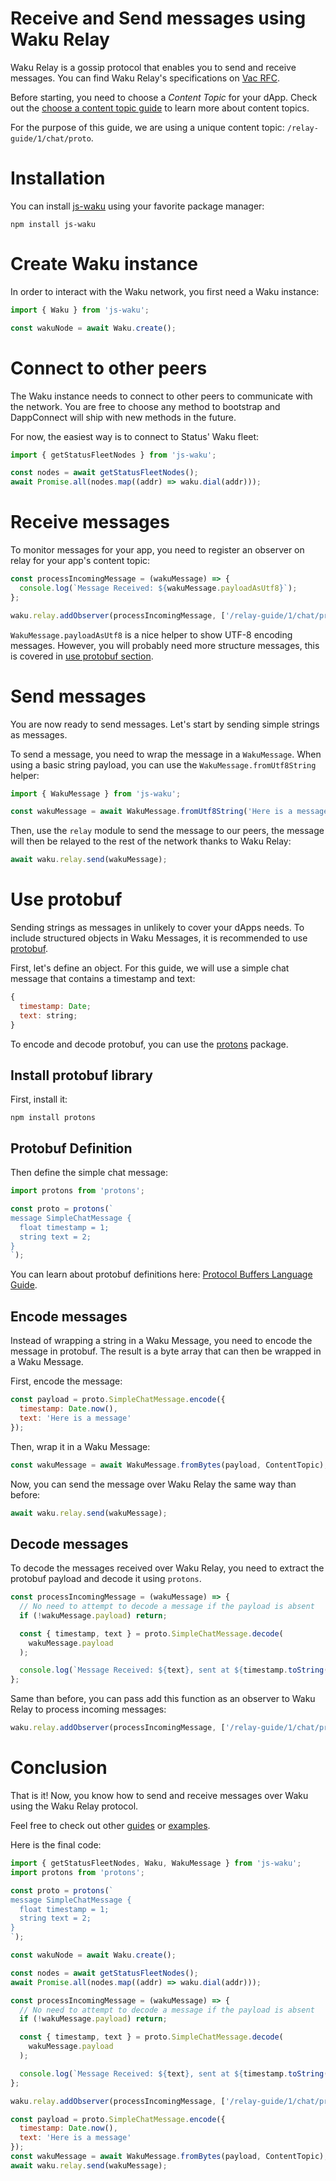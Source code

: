 # Receive and Send messages using Waku Relay

Waku
Relay
is
a
gossip
protocol
that
enables
you
to send and receive messages.
You can find Waku Relay's specifications on [Vac RFC](https://rfc.vac.dev/spec/11/).

Before starting, you need to choose a _Content Topic_ for your dApp.
Check out the [choose a content topic guide](choose-content-topic.md) to learn more about content topics.

For the purpose of this guide, we are using a unique content topic: `/relay-guide/1/chat/proto`.

# Installation

You can install [js-waku](https://npmjs.com/package/js-waku) using your favorite package manager:

```shell
npm install js-waku
```

# Create Waku instance

In order to interact with the Waku network, you first need a Waku instance:

```js
import { Waku } from 'js-waku';

const wakuNode = await Waku.create();
```

# Connect to other peers

The Waku instance needs to connect to other peers to communicate with the network.
You are free to choose any method to bootstrap and DappConnect will ship with new methods in the future.

For now, the easiest way is to connect to Status' Waku fleet:

```js
import { getStatusFleetNodes } from 'js-waku';

const nodes = await getStatusFleetNodes();
await Promise.all(nodes.map((addr) => waku.dial(addr))); 
```

# Receive messages

To monitor messages for your app, you need to register an observer on relay for your app's content topic:

```js
const processIncomingMessage = (wakuMessage) => {
  console.log(`Message Received: ${wakuMessage.payloadAsUtf8}`);
};

waku.relay.addObserver(processIncomingMessage, ['/relay-guide/1/chat/proto']);
```

`WakuMessage.payloadAsUtf8` is a nice helper to show UTF-8 encoding messages.
However, you will probably need more structure messages, this is covered in [use protobuf section](#use-protobuf).

# Send messages

You are now ready to send messages.
Let's start by sending simple strings as messages.

To send a message, you need to wrap the message in a `WakuMessage`.
When using a basic string payload, you can use the `WakuMessage.fromUtf8String` helper:

```js
import { WakuMessage } from 'js-waku';

const wakuMessage = await WakuMessage.fromUtf8String('Here is a message', `/relay-guide/1/chat/proto`);
```

Then, use the `relay` module to send the message to our peers,
the message will then be relayed to the rest of the network thanks to Waku Relay:

```js
await waku.relay.send(wakuMessage);
```

# Use protobuf

Sending strings as messages in unlikely to cover your dApps needs.
To include structured objects in Waku Messages,
it is recommended to use [protobuf](https://developers.google.com/protocol-buffers/).

First, let's define an object.
For this guide, we will use a simple chat message that contains a timestamp and text:

```js
{
  timestamp: Date;
  text: string;
}
```

To encode and decode protobuf, you can use the [protons](https://www.npmjs.com/package/protons) package.

## Install protobuf library

First, install it:

```shell
npm install protons
```

## Protobuf Definition

Then define the simple chat message:

```js
import protons from 'protons';

const proto = protons(`
message SimpleChatMessage {
  float timestamp = 1;
  string text = 2;
}
`);
```

You can learn about protobuf definitions here:
[Protocol Buffers Language Guide](https://developers.google.com/protocol-buffers/docs/proto).

## Encode messages

Instead of wrapping a string in a Waku Message, you need to encode the message in protobuf.
The result is a byte array that can then be wrapped in a Waku Message.

First, encode the message:

```js
const payload = proto.SimpleChatMessage.encode({
  timestamp: Date.now(),
  text: 'Here is a message'
});
```

Then, wrap it in a Waku Message:

```js
const wakuMessage = await WakuMessage.fromBytes(payload, ContentTopic);
```

Now, you can send the message over Waku Relay the same way than before:

```js
await waku.relay.send(wakuMessage);
```

## Decode messages

To decode the messages received over Waku Relay,
you need to extract the protobuf payload and decode it using `protons`.

```js
const processIncomingMessage = (wakuMessage) => {
  // No need to attempt to decode a message if the payload is absent
  if (!wakuMessage.payload) return;

  const { timestamp, text } = proto.SimpleChatMessage.decode(
    wakuMessage.payload
  );

  console.log(`Message Received: ${text}, sent at ${timestamp.toString()}`);
};
```

Same than before, you can pass add this function as an observer to Waku Relay to process incoming messages:

```js
waku.relay.addObserver(processIncomingMessage, ['/relay-guide/1/chat/proto']);
```

# Conclusion

That is it! Now, you know how to send and receive messages over Waku using the Waku Relay protocol.

Feel free to check out other [guides](menu.md) or [examples](../examples).

Here is the final code:

```js
import { getStatusFleetNodes, Waku, WakuMessage } from 'js-waku';
import protons from 'protons';

const proto = protons(`
message SimpleChatMessage {
  float timestamp = 1;
  string text = 2;
}
`);

const wakuNode = await Waku.create();

const nodes = await getStatusFleetNodes();
await Promise.all(nodes.map((addr) => waku.dial(addr)));

const processIncomingMessage = (wakuMessage) => {
  // No need to attempt to decode a message if the payload is absent
  if (!wakuMessage.payload) return;

  const { timestamp, text } = proto.SimpleChatMessage.decode(
    wakuMessage.payload
  );

  console.log(`Message Received: ${text}, sent at ${timestamp.toString()}`);
};

waku.relay.addObserver(processIncomingMessage, ['/relay-guide/1/chat/proto']);

const payload = proto.SimpleChatMessage.encode({
  timestamp: Date.now(),
  text: 'Here is a message'
});
const wakuMessage = await WakuMessage.fromBytes(payload, ContentTopic);
await waku.relay.send(wakuMessage);
```
